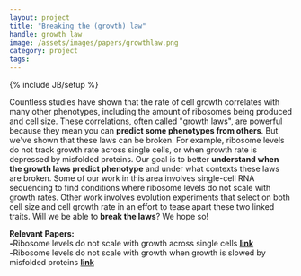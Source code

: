 ```yaml
---
layout: project
title: "Breaking the (growth) law"
handle: growth law
image: /assets/images/papers/growthlaw.png
category: project
tags: 
---
```

{% include JB/setup %}

Countless studies have shown that the rate of cell growth correlates with many other phenotypes, including the amount of ribosomes being produced and cell size. These correlations, often called "growth laws", are powerful because they mean you can <b>predict some phenotypes from others</b>. But we've shown that these laws can be broken. For example, ribosome levels do not track growth rate across single cells, or when growth rate is depressed by misfolded proteins. Our goal is to better <b>understand when the growth laws predict phenotype</b> and under what contexts these laws are broken. Some of our work in this area involves single-cell RNA sequencing to find conditions where ribosome levels do not scale with growth rates. Other work involves evolution experiments that select on both cell size and cell growth rate in an effort to tease apart these two linked traits. Will we be able to <b>break the laws</b>? We hope so!

<b>Relevant Papers:</b><br>
<b>-</b>Ribosome levels do not scale with growth across single cells <b>[link](https://kgslab.org/papers/paper/Brettner-Ribo)</b><br>
<b>-</b>Ribosome levels do not scale with growth when growth is slowed by misfolded proteins <b>[link](https://kgslab.org/papers/paper/proteomic-speedometer)</b>
